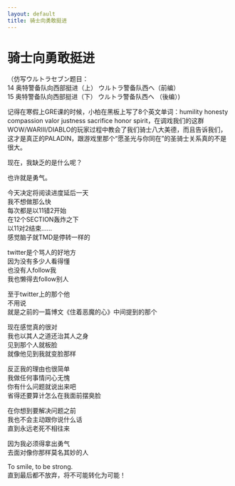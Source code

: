 ```yaml
---
layout: default
title: 骑士向勇敢挺进
---
```

# 骑士向勇敢挺进
（仿写ウルトラセブン题目：<br/>
14 奥特警备队向西部挺进（上） ウルトラ警备队西へ（前编）<br/>
15 奥特警备队向西部挺进（下） ウルトラ警备队西へ （後编）)

记得在寒假上GRE课的时候，小柏在黑板上写了8个英文单词：humility honesty compassion valor justness sacrifice honor spirit，在调戏我们的这群WOW/WARIII/DIABLO的玩家过程中教会了我们骑士八大美德，而且告诉我们，这才是真正的PALADIN，跟游戏里那个“愿圣光与你同在”的圣骑士关系真的不是很大。

现在，我缺乏的是什么呢？

也许就是勇气。

今天决定将阅读进度延后一天<br/>
我不想做那么快<br/>
每次都是以11错2开始<br/>
在12个SECTION轰炸之下<br/>
以11对2结束……<br/>
感觉脑子就TMD是停转一样的

twitter是个骂人的好地方<br/>
因为没有多少人看得懂<br/>
也没有人follow我<br/>
我也懒得去follow别人

至于twitter上的那个他<br/>
不用说<br/>
就是之前的一篇博文《住着恶魔的心》中间提到的那个

现在感觉真的很对<br/>
我也以其人之道还治其人之身<br/>
见到那个人就板脸<br/>
就像他见到我就变脸那样

反正我的理由也很简单<br/>
我做任何事情问心无愧<br/>
你有什么问题就说出来吧<br/>
省得还要算计怎么在我面前摆臭脸

在你想到要解决问题之前<br/>
我也不会主动跟你说什么话<br/>
直到永远老死不相往来

因为我必须得拿出勇气<br/>
去面对像你那样莫名其妙的人

To smile, to be strong.<br/>
直到最后都不放弃，将不可能转化为可能！
